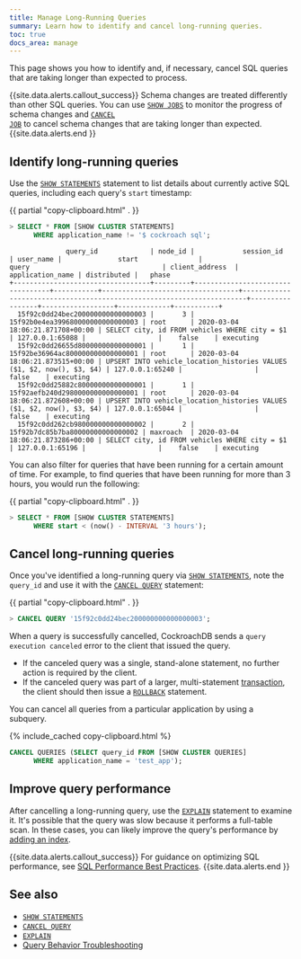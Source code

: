 ```yaml
---
title: Manage Long-Running Queries
summary: Learn how to identify and cancel long-running queries.
toc: true
docs_area: manage
---
```


This page shows you how to identify and, if necessary, cancel SQL queries that are taking longer than expected to process.

{{site.data.alerts.callout_success}} Schema changes are treated differently than other SQL queries. You can use <a href="show-jobs.html"><code>SHOW JOBS</code></a> to monitor the progress of schema changes and <a href="cancel-job.html"><code>CANCEL JOB</code></a> to cancel schema changes that are taking longer than expected. {{site.data.alerts.end }}


## Identify long-running queries

Use the [`SHOW STATEMENTS`](show-statements.html) statement to list details about currently active SQL queries, including each query's `start` timestamp:

{{ partial "copy-clipboard.html" . }}
~~~ sql
> SELECT * FROM [SHOW CLUSTER STATEMENTS]
      WHERE application_name != '$ cockroach sql';
~~~

~~~
              query_id             | node_id |            session_id            | user_name |              start               |                                 query                                 | client_address  | application_name | distributed |   phase
+----------------------------------+---------+----------------------------------+-----------+----------------------------------+-----------------------------------------------------------------------+-----------------+------------------+-------------+-----------+
  15f92c0dd24bec200000000000000003 |       3 | 15f92b0e4ea399680000000000000003 | root      | 2020-03-04 18:06:21.871708+00:00 | SELECT city, id FROM vehicles WHERE city = $1                         | 127.0.0.1:65088 |                  |    false    | executing
  15f92c0dd26655d80000000000000001 |       1 | 15f92be36964ac800000000000000001 | root      | 2020-03-04 18:06:21.873515+00:00 | UPSERT INTO vehicle_location_histories VALUES ($1, $2, now(), $3, $4) | 127.0.0.1:65240 |                  |    false    | executing
  15f92c0dd25882c80000000000000001 |       1 | 15f92aefb240d2980000000000000001 | root      | 2020-03-04 18:06:21.872608+00:00 | UPSERT INTO vehicle_location_histories VALUES ($1, $2, now(), $3, $4) | 127.0.0.1:65044 |                  |    false    | executing
  15f92c0dd262cb980000000000000002 |       2 | 15f92b7dc85b7ba80000000000000002 | maxroach  | 2020-03-04 18:06:21.873286+00:00 | SELECT city, id FROM vehicles WHERE city = $1                         | 127.0.0.1:65196 |                  |    false    | executing
~~~

You can also filter for queries that have been running for a certain amount of time. For example, to find queries that have been running for more than 3 hours, you would run the following:

{{ partial "copy-clipboard.html" . }}
~~~ sql
> SELECT * FROM [SHOW CLUSTER STATEMENTS]
      WHERE start < (now() - INTERVAL '3 hours');
~~~

## Cancel long-running queries

Once you've identified a long-running query via [`SHOW STATEMENTS`](show-statements.html), note the `query_id` and use it with the [`CANCEL QUERY`](cancel-query.html) statement:

{{ partial "copy-clipboard.html" . }}
~~~ sql
> CANCEL QUERY '15f92c0dd24bec200000000000000003';
~~~

When a query is successfully cancelled, CockroachDB sends a `query execution canceled` error to the client that issued the query.

- If the canceled query was a single, stand-alone statement, no further action is required by the client.
- If the canceled query was part of a larger, multi-statement [transaction](transactions.html), the client should then issue a [`ROLLBACK`](rollback-transaction.html) statement.

You can cancel all queries from a particular application by using a subquery.

{% include_cached copy-clipboard.html %}
~~~ sql
CANCEL QUERIES (SELECT query_id FROM [SHOW CLUSTER QUERIES]
      WHERE application_name = 'test_app');
~~~

## Improve query performance

After cancelling a long-running query, use the [`EXPLAIN`](explain.html) statement to examine it. It's possible that the query was slow because it performs a full-table scan. In these cases, you can likely improve the query's performance by [adding an index](create-index.html).

{{site.data.alerts.callout_success}}
For guidance on optimizing SQL performance, see [SQL Performance Best Practices](performance-best-practices-overview.html).
{{site.data.alerts.end }}

## See also

- [`SHOW STATEMENTS`](show-statements.html)
- [`CANCEL QUERY`](cancel-query.html)
- [`EXPLAIN`](explain.html)
- [Query Behavior Troubleshooting](query-behavior-troubleshooting.html)

